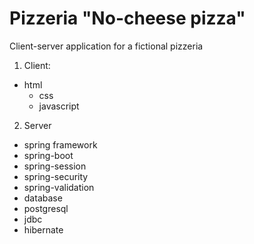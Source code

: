 # Pizzeria "No-cheese pizza"
Client-server application for a fictional pizzeria

1. Client: 
 * html
   * css
   * javascript
2. Server  
  * spring framework
   * spring-boot
   * spring-session
   * spring-security
   * spring-validation
  * database
   * postgresql
   * jdbc
   * hibernate
